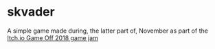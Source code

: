# skvader
A simple game made during, the latter part of, November as part of the [Itch.io Game Off 2018 game jam](https://itch.io/jam/game-off-2018)
